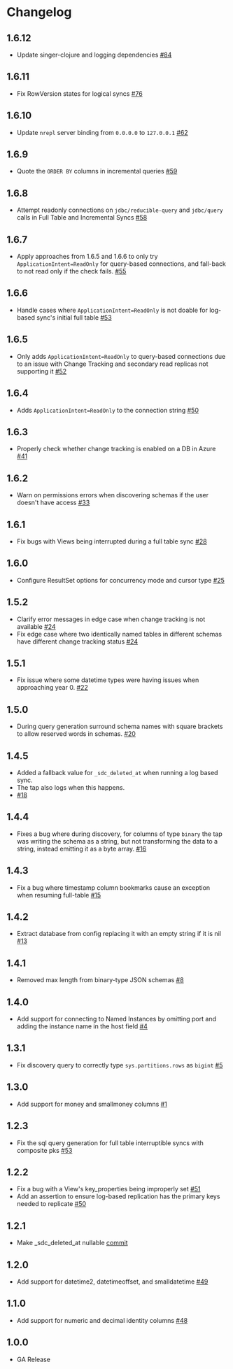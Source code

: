 # Changelog

## 1.6.12
  * Update singer-clojure and logging dependencies [#84](https://github.com/stitchdata/tap-mssql/pull/84)

## 1.6.11
  * Fix RowVersion states for logical syncs [#76](https://github.com/stitchdata/tap-mssql/pull/76)

## 1.6.10
  * Update `nrepl` server binding from `0.0.0.0` to `127.0.0.1` [#62](https://github.com/stitchdata/tap-mssql/pull/62)

## 1.6.9
  * Quote the `ORDER BY` columns in incremental queries [#59](https://github.com/singer-io/tap-mssql/pull/59)

## 1.6.8
  * Attempt readonly connections on `jdbc/reducible-query` and `jdbc/query` calls in Full Table and Incremental Syncs [#58](https://github.com/singer-io/tap-mssql/pull/58)

## 1.6.7
  * Apply approaches from 1.6.5 and 1.6.6 to only try `ApplicationIntent=ReadOnly` for query-based connections, and fall-back to not read only if the check fails. [#55](https://github.com/singer-io/tap-mssql/pull/55)

## 1.6.6
  * Handle cases where `ApplicationIntent=ReadOnly` is not doable for log-based sync's initial full table [#53](https://github.com/singer-io/tap-mssql/pull/53)

## 1.6.5
  * Only adds `ApplicationIntent=ReadOnly` to query-based connections due to an issue with Change Tracking and secondary read replicas not supporting it [#52](https://github.com/singer-io/tap-mssql/pull/52)

## 1.6.4
  * Adds `ApplicationIntent=ReadOnly` to the connection string [#50](https://github.com/singer-io/tap-mssql/pull/50)

## 1.6.3
  * Properly check whether change tracking is enabled on a DB in Azure [#41](https://github.com/singer-io/tap-mssql/pull/41)

## 1.6.2
  * Warn on permissions errors when discovering schemas if the user doesn't have access [#33](https://github.com/singer-io/tap-mssql/pull/33)

## 1.6.1
  * Fix bugs with Views being interrupted during a full table sync [#28](https://github.com/singer-io/tap-mssql/pull/28)

## 1.6.0
  * Configure ResultSet options for concurrency mode and cursor type [#25](https://github.com/singer-io/tap-mssql/pull/25)

## 1.5.2
  * Clarify error messages in edge case when change tracking is not available [#24](https://github.com/singer-io/tap-mssql/pull/24)
  * Fix edge case where two identically named tables in different schemas have different change tracking status [#24](https://github.com/singer-io/tap-mssql/pull/24)

## 1.5.1
  * Fix issue where some datetime types were having issues when approaching year 0. [#22](https://github.com/singer-io/tap-mssql/pull/22)

## 1.5.0
  * During query generation surround schema names with square brackets to allow reserved words in schemas. [#20](https://github.com/singer-io/tap-mssql/pull/20)

## 1.4.5
  * Added a fallback value for `_sdc_deleted_at` when running a log based sync.
  * The tap also logs when this happens.
  * [#18](https://github.com/singer-io/tap-mssql/pull/18)

## 1.4.4
  * Fixes a bug where during discovery, for columns of type `binary` the tap was writing the schema as a string, but not transforming the data to a string, instead emitting it as a byte array. [#16](https://github.com/singer-io/tap-mssql/pull/16)

## 1.4.3
  * Fix a bug where timestamp column bookmarks cause an exception when resuming full-table [#15](https://github.com/singer-io/tap-mssql/pull/15)

## 1.4.2
  * Extract database from config replacing it with an empty string if it is nil [#13](https://github.com/singer-io/tap-mssql/pull/13)

## 1.4.1
  * Removed max length from binary-type JSON schemas [#8](https://github.com/singer-io/tap-mssql/pull/8/)

## 1.4.0
  * Add support for connecting to Named Instances by omitting port and adding the instance name in the host field [#4](https://github.com/singer-io/tap-mssql/pull/4)

## 1.3.1
  * Fix discovery query to correctly type `sys.partitions.rows` as `bigint` [#5](https://github.com/singer-io/tap-mssql/pull/5)

## 1.3.0
  * Add support for money and smallmoney columns [#1](https://github.com/singer-io/tap-mssql/pull/1)

## 1.2.3
  * Fix the sql query generation for full table interruptible syncs with composite pks [#53](https://github.com/stitchdata/tap-mssql/pull/53)

## 1.2.2
  * Fix a bug with a View's key_properties being improperly set [#51](https://github.com/stitchdata/tap-mssql/pull/51)
  * Add an assertion to ensure log-based replication has the primary keys needed to replicate [#50](https://github.com/stitchdata/tap-mssql/pull/50)

## 1.2.1
  * Make _sdc_deleted_at nullable [commit](https://github.com/stitchdata/tap-mssql/commit/e95170bab642da301346cdf56485f8778d32ad2b)

## 1.2.0
  * Add support for datetime2, datetimeoffset, and smalldatetime [#49](https://github.com/stitchdata/tap-mssql/pull/49)

## 1.1.0
 * Add support for numeric and decimal identity columns [#48](https://github.com/stitchdata/tap-mssql/pull/48)

## 1.0.0
 * GA Release
